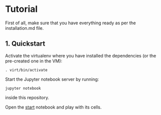 # Tutorial

First of all, make sure that you have everything ready as per the installation.md file.

## 1. Quickstart

Activate the virtualenv where you have installed the dependencies (or the pre-created one in the VM):
```
. virt/bin/activate
```

Start the Jupyter notebook server by running:
```
jupyter notebook
```
inside this repository.

Open the [start](notebooks/start.ipynb) notebook and play with its cells.
